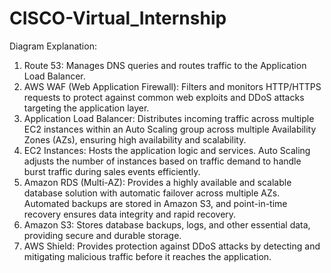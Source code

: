 # CISCO-Virtual_Internship


Diagram Explanation:
1.	Route 53: Manages DNS queries and routes traffic to the Application Load Balancer.
2.	AWS WAF (Web Application Firewall): Filters and monitors HTTP/HTTPS requests to protect against common web exploits and DDoS attacks targeting the application layer.
3.	Application Load Balancer: Distributes incoming traffic across multiple EC2 instances within an Auto Scaling group across multiple Availability Zones (AZs), ensuring high availability and scalability.
4.	EC2 Instances: Hosts the application logic and services. Auto Scaling adjusts the number of instances based on traffic demand to handle burst traffic during sales events efficiently.
5.	Amazon RDS (Multi-AZ): Provides a highly available and scalable database solution with automatic failover across multiple AZs. Automated backups are stored in Amazon S3, and point-in-time recovery ensures data integrity and rapid recovery.
6.	Amazon S3: Stores database backups, logs, and other essential data, providing secure and durable storage.
7.	AWS Shield: Provides protection against DDoS attacks by detecting and mitigating malicious traffic before it reaches the application.
